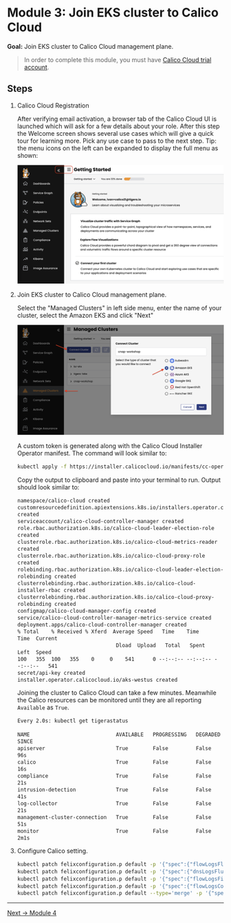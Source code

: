 # Module 3: Join EKS cluster to Calico Cloud

**Goal:** Join EKS cluster to Calico Cloud management plane.

>In order to complete this module, you must have [Calico Cloud trial account](https://www.calicocloud.io/home).

## Steps

1. Calico Cloud Registration

    After verifying email activation, a browser tab of the Calico Cloud UI is launched which will ask for a few details about your role. After this step the Welcome screen shows several use cases which will give a quick tour for learning more. Pick any use case to pass to the next step. Tip: the menu icons on the left can be expanded to display the full menu as shown:

    ![expand-menu](../img/expand-menu.png)

2. Join EKS cluster to Calico Cloud management plane.

    Select the "Managed Clusters" in left side menu, enter the name of your cluster, select the Amazon EKS and click "Next"

    ![connect-cluster](../img/connect-cluster.png)

    A custom token is generated along with the Calico Cloud Installer Operator manifest. The command will look similar to:

    ```bash
    kubectl apply -f https://installer.calicocloud.io/manifests/cc-operator/latest/deploy.yaml && curl -H "Authorization: Bearer xxxxxxxxxxxx" "https://www.calicocloud.io/api/managed-cluster/deploy.yaml" | kubectl apply -f -
    ```

    Copy the output to clipboard and paste into your terminal to run. Output should look similar to:

    ```text
    namespace/calico-cloud created
    customresourcedefinition.apiextensions.k8s.io/installers.operator.calicocloud.io created
    serviceaccount/calico-cloud-controller-manager created
    role.rbac.authorization.k8s.io/calico-cloud-leader-election-role created
    clusterrole.rbac.authorization.k8s.io/calico-cloud-metrics-reader created
    clusterrole.rbac.authorization.k8s.io/calico-cloud-proxy-role created
    rolebinding.rbac.authorization.k8s.io/calico-cloud-leader-election-rolebinding created
    clusterrolebinding.rbac.authorization.k8s.io/calico-cloud-installer-rbac created
    clusterrolebinding.rbac.authorization.k8s.io/calico-cloud-proxy-rolebinding created
    configmap/calico-cloud-manager-config created
    service/calico-cloud-controller-manager-metrics-service created
    deployment.apps/calico-cloud-controller-manager created
    % Total    % Received % Xferd  Average Speed   Time    Time     Time  Current
                                    Dload  Upload   Total   Spent    Left  Speed
    100   355  100   355    0     0    541      0 --:--:-- --:--:-- --:--:--   541
    secret/api-key created
    installer.operator.calicocloud.io/aks-westus created
    ```

    Joining the cluster to Calico Cloud can take a few minutes. Meanwhile the Calico resources can be monitored until they are all reporting `Available` as `True`.

    ```text
    Every 2.0s: kubectl get tigerastatus                                                                                                                    

    NAME                            AVAILABLE   PROGRESSING   DEGRADED   SINCE
    apiserver                       True        False         False      96s
    calico                          True        False         False      16s
    compliance                      True        False         False      21s
    intrusion-detection             True        False         False      41s
    log-collector                   True        False         False      21s
    management-cluster-connection   True        False         False      51s
    monitor                         True        False         False      2m1s
    ```

3. Configure Calico setting.

    ```bash
    kubectl patch felixconfiguration.p default -p '{"spec":{"flowLogsFlushInterval":"10s"}}'
    kubectl patch felixconfiguration.p default -p '{"spec":{"dnsLogsFlushInterval":"10s"}}'
    kubectl patch felixconfiguration.p default -p '{"spec":{"flowLogsFileAggregationKindForAllowed":1}}'
    kubectl patch felixconfiguration.p default -p '{"spec":{"flowLogsCollectTcpStats":true}}'
    kubectl patch felixconfiguration.p default --type='merge' -p '{"spec":{"policySyncPathPrefix":"/var/run/nodeagent"}}'
    ```

---
[Next -> Module 4](../modules/connect-image-registry.md)
